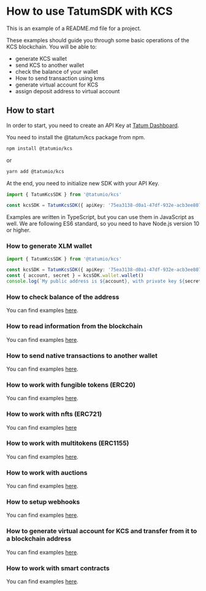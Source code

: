 # How to use TatumSDK with KCS

This is an example of a README.md file for a project.

These examples should guide you through some basic operations of the KCS blockchain. You will be able to:

- generate KCS wallet
- send KCS to another wallet
- check the balance of your wallet
- How to send transaction using kms
- generate virtual account for KCS
- assign deposit address to virtual account

## How to start

In order to start, you need to create an API Key at [Tatum Dashboard](https://dashboard.tatum.io).

You need to install the @tatum/kcs package from npm.

```bash
npm install @tatumio/kcs
```

or

```bash
yarn add @tatumio/kcs
```

At the end, you need to initialize new SDK with your API Key.

```typescript
import { TatumKcsSDK } from '@tatumio/kcs'

const kcsSDK = TatumKcsSDK({ apiKey: '75ea3138-d0a1-47df-932e-acb3ee807dab' })
```

Examples are written in TypeScript, but you can use them in JavaScript as well. We are following ES6 standard, so you
need to have Node.js version 10 or higher.

### How to generate XLM wallet

```typescript
import { TatumKcsSDK } from '@tatumio/kcs'

const kcsSDK = TatumKcsSDK({ apiKey: '75ea3138-d0a1-47df-932e-acb3ee807dab' })
const { account, secret } = kcsSDK.wallet.wallet()
console.log(`My public address is ${account}, with private key ${secret}.`)
```

### How to check balance of the address

You can find examples [here](./src/app/kcs.balance.example.ts).

### How to read information from the blockchain

You can find examples [here](./src/app/kcs.blockchain.example.ts).

### How to send native transactions to another wallet

You can find examples [here](./src/app/kcs.tx.example.ts).

### How to work with fungible tokens (ERC20)

You can find examples [here](./src/app/kcs.erc20.example.ts).

### How to work with nfts (ERC721)

You can find examples [here](./src/app/kcs.nft.example.ts)

### How to work with multitokens (ERC1155)

You can find examples [here](./src/app/kcs.multitoken.example.ts).

### How to work with auctions

You can find examples [here](./src/app/kcs.auction.example.ts).

### How to setup webhooks

You can find examples [here](./src/app/kcs.subscriptions.example.ts).

### How to generate virtual account for KCS and transfer from it to a blockchain address

You can find examples [here](./src/app/kcs.virtualAccount.example.ts).

### How to work with smart contracts

You can find examples [here](./src/app/kcs.smartContract.example.ts).
